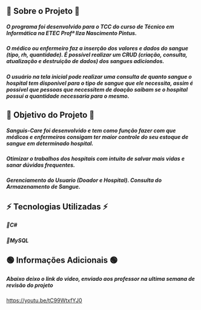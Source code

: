 ## 🚀 Sobre o Projeto 🚀
##### O programa foi desenvolvido para o TCC do curso de Técnico em Informática na ETEC Profª Ilza Nascimento Pintus.
##### O médico ou enfermeiro faz a inserção dos valores e dados do sangue (tipo, rh, quantidade). É possível realizar um CRUD (criação, consulta, atualização e destruição de dados) dos sangues adiciondos.
##### O usuário na tela inicial pode realizar uma consulta de quanto sangue o hospital tem disponivel para o tipo de sangue que ele necessita, assim é possível que pessoas que necessitem de doação saibam se o hospital possui a quantidade necessaria para o mesmo.


## 🚀 Objetivo do Projeto 🚀
##### Sanguis-Care foi desenvolvido e tem como função fazer com que médicos e enfermeiros consigam ter maior controle do seu estoque de sangue em determinado hospital.
##### Otimizar o trabalhos dos hospitais com intuito de salvar mais vidas e sanar dúvidas frequentes.
##### Gerenciamento do Usuario (Doador e Hospital). Consulta do Armazenamento de Sangue.


## ⚡️ Tecnologias Utilizadas ⚡️

##### 🔹C#
##### 🔹MySQL


## 🟢 Informações Adicionais 🟢
##### Abaixo deixo o link do video, enviado aos professor na ultima semana de revisão do projeto
https://youtu.be/tC99WtxfYJ0
